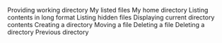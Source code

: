 Providing working directory
My listed files
My home directory
Listing contents in long format
Listing hidden files
Displaying current directory contents
Creating a directory
Moving a file
Deleting a file
Deleting a directory
Previous directory